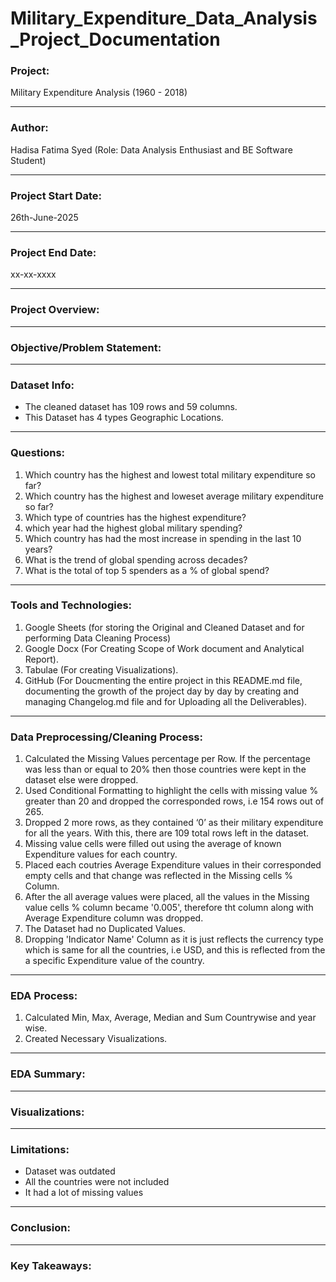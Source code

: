# Military_Expenditure_Data_Analysis_Project_Documentation

### Project: 
Military Expenditure Analysis (1960 - 2018)

---

### Author:
Hadisa Fatima Syed (Role: Data Analysis Enthusiast and BE Software Student)

---

### Project Start Date:                                        
26th-June-2025

---

### Project End Date:
xx-xx-xxxx

---

### Project Overview:

---

### Objective/Problem Statement:

---

### Dataset Info:
- The cleaned dataset has 109 rows and 59 columns.
- This Dataset has 4 types Geographic Locations.

---

### Questions:
1. Which country has the highest and lowest total military expenditure so far?
2. Which country has the highest and loweset average military expenditure so far?
3.  Which type of countries has the highest expenditure?
4. which year had the highest global military spending?
6. Which country has had the most increase in spending in the last 10 years?
7. What is the trend of global spending across decades?
8. What is the total of top 5 spenders as a % of global spend?

--- 

### Tools and Technologies:
1. Google Sheets (for storing the Original and Cleaned Dataset and for performing Data Cleaning Process)
2. Google Docx (For Creating Scope of Work document and Analytical Report).
3. Tabulae (For creating Visualizations).
4. GitHub (For Doucmenting the entire project in this README.md file, documenting the growth of the project day by day by creating and managing Changelog.md file and for Uploading all the Deliverables).

---

### Data Preprocessing/Cleaning Process:
1. Calculated the Missing Values percentage per Row. If the percentage was less than or equal to 20% then those countries were kept in the dataset else were dropped.
2. Used Conditional Formatting to highlight the cells with missing value % greater than 20 and dropped the corresponded rows, i.e 154 rows out of 265.
3. Dropped 2 more rows, as they contained ‘0’ as their military expenditure for all the years. With this, there are 109 total rows left in the dataset.
4. Missing value cells were filled out using the average of known Expenditure values for each country.
5. Placed each coutries Average Expenditure values in their corresponded empty cells and that change was reflected in the Missing cells % Column.
7. After the all average values were placed, all the values in the Missing value cells % column became '0.005', therefore tht column along with Average Expenditure column was dropped.
8. The Dataset had no Duplicated Values.
9. Dropping 'Indicator Name' Column as it is just reflects the currency type which is same for all the countries, i.e USD, and this is reflected from the a specific Expenditure value of the country.

---

### EDA Process:
1. Calculated Min, Max, Average, Median and Sum Countrywise and year wise.
2. Created Necessary Visualizations.

---

### EDA Summary:

---

### Visualizations:

---

### Limitations:
- Dataset was outdated
- All the countries were not included
- It had a lot of missing values

---

### Conclusion:

---

### Key Takeaways:


